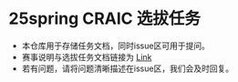 # 25spring CRAIC 选拔任务
- 本仓库用于存储任务文档，同时issue区可用于提问。
- 赛事说明与选拔任务文档链接为 [Link](https://irctasks.readthedocs.io/zh-cn/latest/) 
- 若有问题，请将问题清晰描述在issue区，我们会及时回复。